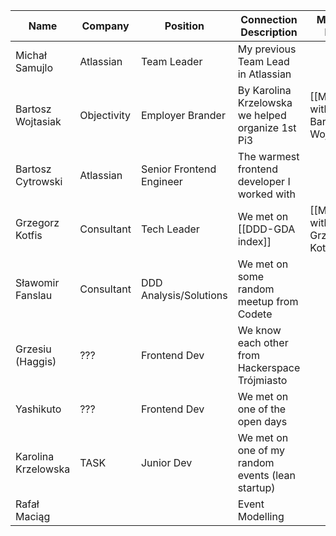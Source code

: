 
| Name                | Company     | Position                 | Connection Description                            | Meeting Page                        |
| -----------------   | ----------- | ------------------------ | ------                                            | ----------------------------------- |
| Michał Samujlo      | Atlassian   | Team Leader              | My previous Team Lead in Atlassian                |                                     |
| Bartosz Wojtasiak   | Objectivity | Employer Brander         | By Karolina Krzelowska we helped organize 1st Pi3 | [[Meetings with Bartosz Wojtasiak]] |
| Bartosz Cytrowski   | Atlassian   | Senior Frontend Engineer | The warmest frontend developer I worked with      |                                     |
| Grzegorz Kotfis     | Consultant  | Tech Leader              | We met on [[DDD-GDA index]]                       | [[Meetings with Grzegorz Kotfis]]   |
| Sławomir Fanslau    | Consultant  | DDD Analysis/Solutions   | We met on some random meetup from Codete          |                                     |
| Grzesiu (Haggis)    | ???         | Frontend Dev             | We know each other from Hackerspace Trójmiasto    |                                     |
| Yashikuto           | ???         | Frontend Dev             | We met on one of the open days                    |                                     |
| Karolina Krzelowska | TASK        | Junior Dev               | We met on one of my random events (lean startup)  |                                     |
| Rafał Maciąg        |             |                          | Event Modelling                                   |                                     |
